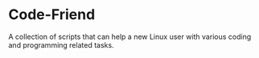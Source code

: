 # Code-Friend
A collection of scripts that can help a new Linux user with various coding and programming related tasks.
